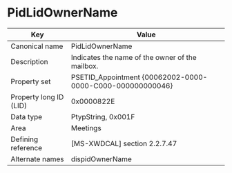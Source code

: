 # PidLidOwnerName

| Key | Value |
|---|---|
| Canonical name | PidLidOwnerName |
| Description | Indicates the name of the owner of the mailbox. |
| Property set | PSETID_Appointment {00062002-0000-0000-C000-000000000046} |
| Property long ID (LID) | 0x0000822E |
| Data type | PtypString, 0x001F |
| Area | Meetings |
| Defining reference | [MS-XWDCAL] section 2.2.7.47 |
| Alternate names | dispidOwnerName |
